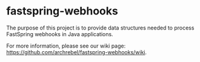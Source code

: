 # fastspring-webhooks
The purpose of this project is to provide data structures needed to process FastSpring webhooks in Java applications. 

For more information, please see our wiki page: https://github.com/archrebel/fastspring-webhooks/wiki. 
